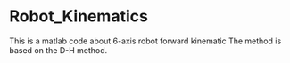 # Robot_Kinematics
This is a matlab code about 6-axis robot forward kinematic
The method is  based on the D-H method.
